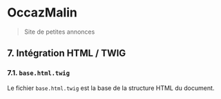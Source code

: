 # OccazMalin
> Site de petites annonces

## 7. Intégration HTML / TWIG

### 7.1. `base.html.twig`

Le fichier `base.html.twig` est la base de la structure HTML du document.